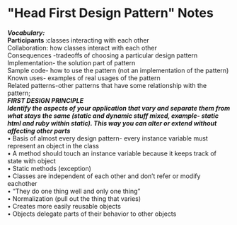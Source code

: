 # "Head First Design Pattern" Notes

***Vocabulary:*** <br>
<strong> Participants </strong>:classes interacting with each other<br>
Collaboration: how classes interact with each other<br>
Consequences -tradeoffs of choosing a particular design pattern<br>
Implementation- the solution part of pattern<br>
Sample code- how to use the pattern (not an implementation of the pattern)<br>
Known uses- examples of real usages of the pattern<br>
Related patterns-other patterns that have some relationship with the pattern;<br> 
***FIRST DESIGN PRINCIPLE***<br>
***Identify the aspects of your application that vary and separate them from what stays the same (static and dynamic stuff mixed, example- static html and ruby within static). This way you can alter or extend without affecting other parts***<br>
•	Basis of almost every design pattern- every instance variable must represent an object in the class<br>
•	A method should touch an instance variable because it keeps track of state with object<br>
•	Static methods (exception)<br>
•	Classes are independent of each other and don’t refer or modify eachother<br>
•	“They do one thing well and only one thing”<br>
•	Normalization (pull out the thing that varies)<br>
•	Creates more easily reusable objects<br>
•	Objects delegate parts of their behavior to other objects<br>
